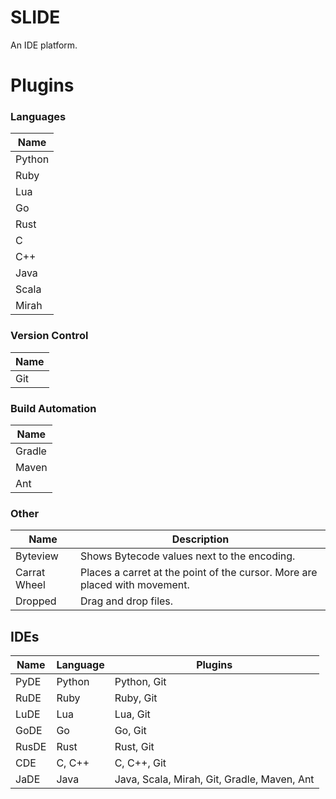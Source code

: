 # SLIDE
An IDE platform.

# Plugins
### Languages
| Name   |
| ------ |
| Python |
| Ruby   |
| Lua    |
| Go     |
| Rust   |
| C      |
| C++    |
| Java   |
| Scala  |
| Mirah  |

### Version Control
| Name |
| ---- |
| Git  |

### Build Automation
| Name   |
| ------ |
| Gradle |
| Maven  |
| Ant    |

### Other
| Name         | Description |
| ------------ | ----------- |
| Byteview     | Shows Bytecode values next to the encoding. |
| Carrat Wheel | Places a carret at the point of the cursor. More are placed with movement. |
| Dropped      | Drag and drop files. |

## IDEs
| Name  | Language | Plugins |
| ----- | -------- | ------- |
| PyDE  | Python   | Python, Git |
| RuDE  | Ruby     | Ruby, Git |
| LuDE  | Lua      | Lua, Git |
| GoDE  | Go       | Go, Git |
| RusDE | Rust     | Rust, Git |
| CDE   | C, C++   | C, C++, Git |
| JaDE  | Java     | Java, Scala, Mirah, Git, Gradle, Maven, Ant |
